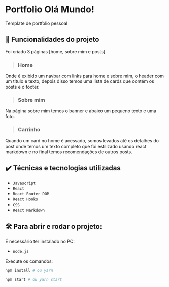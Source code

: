 # Portfolio Olá Mundo!

Template de portfolio pessoal

## 🔨 Funcionalidades do projeto

Foi criado 3 páginas [home, sobre mim e posts]

> ### Home
Onde é exibido um navbar com links para home e sobre mim, o header com um titulo e texto, depois disso temos uma lista de cards que contém os posts e o footer.

> ### Sobre mim
Na página sobre mim temos o banner e abaixo um pequeno texto e uma foto.

> ### Carrinho
Quando um card no home é acessado, somos levados até os detalhes do post onde temos um texto completo que foi estilizado usando react markdown e no final temos recomendações de outros posts.

## ✔️ Técnicas e tecnologias utilizadas

- `Javascript`
- `React`
- `React Router DOM`
- `React Hooks`
- `CSS`
- `React Markdown`

## 🛠️ Para abrir e rodar o projeto:

É necessário ter instalado no PC:
- `node.js`

Execute os comandos:

```bash
npm install # ou yarn
```
```bash
npm start # ou yarn start
```